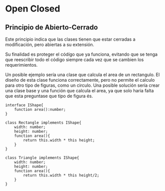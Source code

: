 # Open Closed

## Principio de Abierto-Cerrado

Este principio indica que las clases tienen que estar cerradas a modificación, pero abiertas a su extensión.

Su finalidad es proteger el códígo que ya funciona, evitando que se tenga que reescribir todo el código siempre cada vez que se cambien los requerimientos.

Un posible ejemplo sería una clase que calcula el area de un rectangulo. El diseño de esta clase funciona correctamente, pero no permite el calculo para otro tipo de figuras, como un circulo.
Una posible solución sería crear una clase base y una función que calcula el area, ya que solo haria falta que esta preguntase que tipo de figura és.


    interface IShape{
        function area():number;
    }

    class Rectangle implements IShape{
        width: number;
        height: number;
        function area(){
            return this.width * this height;
        }
    }

    class Triangle implements IShape{
        width: number;
        height: number;
        function area(){
            return this.width * this height/2;
        }
    }
    
